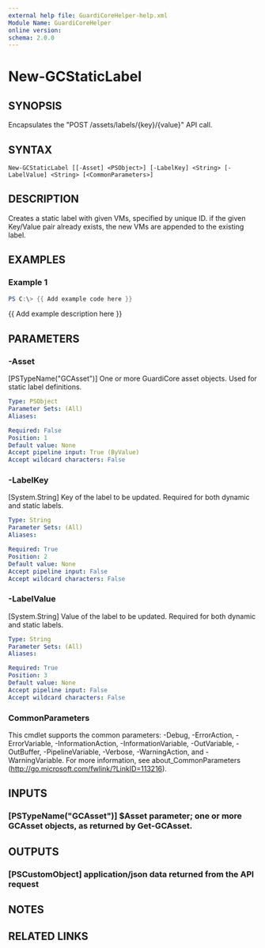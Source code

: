 ```yaml
---
external help file: GuardiCoreHelper-help.xml
Module Name: GuardiCoreHelper
online version:
schema: 2.0.0
---
```


# New-GCStaticLabel

## SYNOPSIS
Encapsulates the "POST /assets/labels/{key}/{value}" API call.

## SYNTAX

```
New-GCStaticLabel [[-Asset] <PSObject>] [-LabelKey] <String> [-LabelValue] <String> [<CommonParameters>]
```

## DESCRIPTION
Creates a static label with given VMs, specified by unique ID.
if the given Key/Value pair already exists, the new VMs are appended to the existing label.

## EXAMPLES

### Example 1
```powershell
PS C:\> {{ Add example code here }}
```

{{ Add example description here }}

## PARAMETERS

### -Asset
\[PSTypeName("GCAsset")\] One or more GuardiCore asset objects.
Used for static label definitions.

```yaml
Type: PSObject
Parameter Sets: (All)
Aliases:

Required: False
Position: 1
Default value: None
Accept pipeline input: True (ByValue)
Accept wildcard characters: False
```

### -LabelKey
\[System.String\] Key of the label to be updated.
Required for both dynamic and static labels.

```yaml
Type: String
Parameter Sets: (All)
Aliases:

Required: True
Position: 2
Default value: None
Accept pipeline input: False
Accept wildcard characters: False
```

### -LabelValue
\[System.String\] Value of the label to be updated.
Required for both dynamic and static labels.

```yaml
Type: String
Parameter Sets: (All)
Aliases:

Required: True
Position: 3
Default value: None
Accept pipeline input: False
Accept wildcard characters: False
```

### CommonParameters
This cmdlet supports the common parameters: -Debug, -ErrorAction, -ErrorVariable, -InformationAction, -InformationVariable, -OutVariable, -OutBuffer, -PipelineVariable, -Verbose, -WarningAction, and -WarningVariable.
For more information, see about_CommonParameters (http://go.microsoft.com/fwlink/?LinkID=113216).

## INPUTS

### [PSTypeName("GCAsset")] $Asset parameter; one or more GCAsset objects, as returned by Get-GCAsset.
## OUTPUTS

### [PSCustomObject] application/json data returned from the API request
## NOTES

## RELATED LINKS
